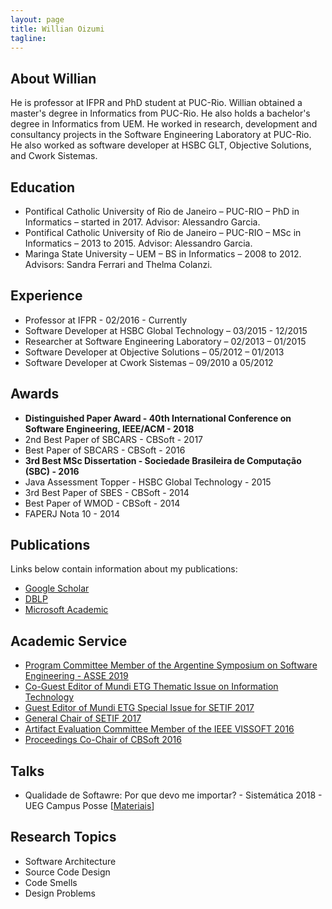 ```yaml
---
layout: page
title: Willian Oizumi
tagline:
---
```


## About Willian

He is professor at IFPR and PhD student at PUC-Rio. Willian obtained a master's degree in Informatics from PUC-Rio. He also holds a bachelor's degree in Informatics from UEM. He worked in research, development and consultancy projects in the Software Engineering Laboratory at PUC-Rio. He also worked as software developer at HSBC GLT, Objective Solutions, and Cwork Sistemas.

## Education

<ul class="education">
  <li>Pontifical Catholic University of Rio de Janeiro – PUC-RIO – PhD in Informatics – started in 2017. Advisor: Alessandro Garcia.</li>
  <li>Pontifical Catholic University of Rio de Janeiro – PUC-RIO – MSc in Informatics – 2013 to 2015. Advisor: Alessandro Garcia.</li>
  <li>Maringa State University – UEM – BS in Informatics – 2008 to 2012. Advisors: Sandra Ferrari and Thelma Colanzi.</li>
</ul>

## Experience

<ul class="experience">
  <li>Professor at IFPR - 02/2016 - Currently</li>
  <li>Software Developer at HSBC Global Technology – 03/2015 - 12/2015</li>
  <li>Researcher at Software Engineering Laboratory – 02/2013 – 01/2015</li>
  <li>Software Developer at Objective Solutions – 05/2012 – 01/2013</li>
  <li>Software Developer at Cwork Sistemas – 09/2010 a 05/2012</li>
</ul>

## Awards

<ul class="awards">
  <li><strong>Distinguished Paper Award - 40th International Conference on Software Engineering, IEEE/ACM - 2018</strong></li>
  <li>2nd Best Paper of SBCARS - CBSoft - 2017</li>
  <li>Best Paper of SBCARS - CBSoft - 2016</li>
  <li><strong>3rd Best MSc Dissertation - Sociedade Brasileira de Computação (SBC) - 2016</strong></li>
  <li>Java Assessment Topper - HSBC Global Technology - 2015</li>
  <li>3rd Best Paper of SBES - CBSoft - 2014</li>
  <li>Best Paper of WMOD - CBSoft - 2014</li>
  <li>FAPERJ Nota 10 - 2014</li>
</ul>

## Publications

Links below contain information about my publications:

<ul class="publications">
	<li><a href="https://scholar.google.com.br/citations?user=8Kkur44AAAAJ&hl=pt-BR&oi=sra">Google Scholar</a></li>
	<li><a href="http://dblp.uni-trier.de/pers/hd/o/Oizumi:Willian_Nalepa">DBLP</a></li>
	<li><a href="https://academic.microsoft.com/#/profile/woizumi">Microsoft Academic</a></li>
</ul>

## Academic Service

<ul class="service">
	<li><a href="http://48jaiio.sadio.org.ar/">Program Committee Member of the Argentine Symposium on Software Engineering - ASSE 2019</a></li>
	<li><a href="http://periodicos.ifpr.edu.br/index.php?journal=MundiETG&page=about&op=editorialPolicies#sectionPolicies">Co-Guest Editor of Mundi ETG Thematic Issue on Information Technology</a></li>
	<li><a href="http://periodicos.ifpr.edu.br/index.php?journal=MundiETG&page=issue&op=view&path%5B%5D=25">Guest Editor of Mundi ETG Special Issue for SETIF 2017</a></li>
	<li><a href="http://tecnoif.com.br/setif/anais-do-evento-2017/">General Chair of SETIF 2017</a></li>
	<li><a href="http://vissoft16.ysu.edu/committee.html">Artifact Evaluation Committee Member of the IEEE VISSOFT 2016</a></li>
	<li><a href="http://cbsoft.org/cbsoft2016/anais">Proceedings Co-Chair of CBSoft 2016</a></li>
</ul>


## Talks

<ul class="talks">
  <li>Qualidade de Softawre: Por que devo me importar? - Sistemática 2018 - UEG Campus Posse [<a href="https://drive.google.com/open?id=1bNXGoO7DRoz1DW1OWhLvbCE7E_AJxm4l">Materiais</a>]</li>
</ul>

## Research Topics

<ul class="research">
  <li>Software Architecture</li>
  <li>Source Code Design</li>
  <li>Code Smells</li>
  <li>Design Problems</li>
</ul>




